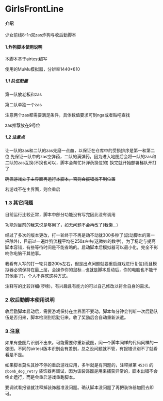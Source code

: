# GirlsFrontLine

#### 介绍
少女前线8-1n双zas炸狗与收后勤脚本

#### 1.炸狗脚本使用说明
本脚本基于airtest编写

使用的MuMu模拟器，分辨率1440*810

##### 1.1 队伍配置

第一队放老板和zas

第二队单独一个zas

注意两个zas都需要满足条件，具体数值要求可到nga或者贴吧查找

zas推荐放在9号位

##### 1.2 注意点

让一队的zas和二队的zas先磨一点血，以保证在仓库中的受损排序是第一和第二位
先保证一队中的zas空弹药，二队的满弹药，因为进入地图后会将一队的zas和二队的zas互换(不换也可以，脚本会帮忙补弹药换位的)
换完就开始部署梯队开打了

~~确保游戏处于主界面再运行本脚本，否则会报错找不到位置~~

若游戏不在主界面，则会重启

### 1.3 其它问题
目前运行比较正常，脚本中部分功能没有写完因此没有调用

功能对目前的我来说是够用了，如无问题不会再改了(我懒...)

经过了多次的版本更改，打一轮终于不再是动不动就300多秒了(启动脚本的第一把除外)，目前过一遍炸狗流程平均在250s左右(这微妙的数字)，为了稳定与提高脚本容错，有些等待时间是不能省略的。启动脚本后模拟器可以最小化，完全不影响你电脑干其他事。

我看有人写的打一轮只要200s左右，但是出点问题就要重启游戏进行复位(而且模拟器必须保持在最上层，会操作你的鼠标...也就是脚本启动后，你的电脑也不能干其他事了)，个人不喜欢这种方式。

注释写的比较详细(啰嗦)，有兴趣且有能力的可以自己修改以符合自身的需求。



### 2.收后勤脚本使用说明
收后勤脚本启动后，需要游戏保持在主界面不要动。脚本每分钟会判断一次后勤队伍是否归来，脚本检测到后勤归来，收了奖励后会自动重新派遣。



### 3.注意

如果有些图片识别不出来，可能需要你重新截图，同一个脚本同样的代码同样的一张图。不同的airtest版本识别会有差别，总之没问题就不管，有报错识别不了就看看是不是。

如果脚本莫名其妙不停的重启游戏应用，多半就是有问题的，注释掉第 `453行` 的 `@bomb_dog_retry` 装饰器再调试，因为该装饰器是用来捕获异常的，脚本出错不会终止运行，而是会重启游戏重跑脚本。

要调试看报错就注释掉装饰器准没问题。确认脚本没问题了再把装饰器加回去即可。
